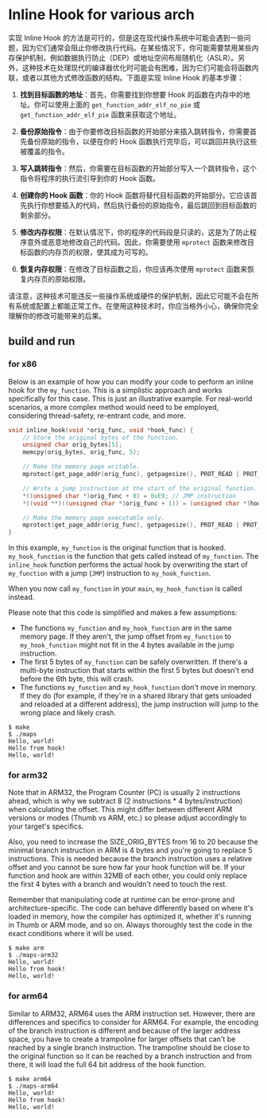 # Inline Hook for various arch

实现 Inline Hook 的方法是可行的，但是这在现代操作系统中可能会遇到一些问题，因为它们通常会阻止你修改执行代码。在某些情况下，你可能需要禁用某些内存保护机制，例如数据执行防止（DEP）或地址空间布局随机化（ASLR）。另外，这种技术在处理现代的编译器优化时可能会有困难，因为它们可能会将函数内联，或者以其他方式修改函数的结构。下面是实现 Inline Hook 的基本步骤：

1. **找到目标函数的地址**：首先，你需要找到你想要 Hook 的函数在内存中的地址。你可以使用上面的 `get_function_addr_elf_no_pie` 或 `get_function_addr_elf_pie` 函数来获取这个地址。

2. **备份原始指令**：由于你要修改目标函数的开始部分来插入跳转指令，你需要首先备份原始的指令，以便在你的 Hook 函数执行完毕后，可以跳回并执行这些被覆盖的指令。

3. **写入跳转指令**：然后，你需要在目标函数的开始部分写入一个跳转指令，这个指令将程序的执行流引导到你的 Hook 函数。

4. **创建你的 Hook 函数**：你的 Hook 函数将替代目标函数的开始部分。它应该首先执行你想要插入的代码，然后执行备份的原始指令，最后跳回到目标函数的剩余部分。

5. **修改内存权限**：在默认情况下，你的程序的代码段是只读的，这是为了防止程序意外或恶意地修改自己的代码。因此，你需要使用 `mprotect` 函数来修改目标函数的内存页的权限，使其成为可写的。

6. **恢复内存权限**：在修改了目标函数之后，你应该再次使用 `mprotect` 函数来恢复内存页的原始权限。

请注意，这种技术可能违反一些操作系统或硬件的保护机制，因此它可能不会在所有系统或配置上都能正常工作。在使用这种技术时，你应当格外小心，确保你完全理解你的修改可能带来的后果。

## build and run

### for x86

Below is an example of how you can modify your code to perform an inline hook for the `my_function`. This is a simplistic approach and works specifically for this case. This is just an illustrative example. For real-world scenarios, a more complex method would need to be employed, considering thread-safety, re-entrant code, and more.

```c
void inline_hook(void *orig_func, void *hook_func) {
    // Store the original bytes of the function.
    unsigned char orig_bytes[5];
    memcpy(orig_bytes, orig_func, 5);

    // Make the memory page writable.
    mprotect(get_page_addr(orig_func), getpagesize(), PROT_READ | PROT_WRITE | PROT_EXEC);

    // Write a jump instruction at the start of the original function.
    *((unsigned char *)orig_func + 0) = 0xE9; // JMP instruction
    *((void **)((unsigned char *)orig_func + 1)) = (unsigned char *)hook_func - (unsigned char *)orig_func - 5;

    // Make the memory page executable only.
    mprotect(get_page_addr(orig_func), getpagesize(), PROT_READ | PROT_EXEC);
}

```

In this example, `my_function` is the original function that is hooked. `my_hook_function` is the function that gets called instead of `my_function`. The `inline_hook` function performs the actual hook by overwriting the start of `my_function` with a jump (`JMP`) instruction to `my_hook_function`.

When you now call `my_function` in your `main`, `my_hook_function` is called instead.

Please note that this code is simplified and makes a few assumptions:

- The functions `my_function` and `my_hook_function` are in the same memory page. If they aren't, the jump offset from `my_function` to `my_hook_function` might not fit in the 4 bytes available in the jump instruction.
- The first 5 bytes of `my_function` can be safely overwritten. If there's a multi-byte instruction that starts within the first 5 bytes but doesn't end before the 6th byte, this will crash.
- The functions `my_function` and `my_hook_function` don't move in memory. If they do (for example, if they're in a shared library that gets unloaded and reloaded at a different address), the jump instruction will jump to the wrong place and likely crash.

```console
$ make
$ ./maps
Hello, world!
Hello from hook!
Hello, world!
```

### for arm32

Note that in ARM32, the Program Counter (PC) is usually 2 instructions ahead, which is why we subtract 8 (2 instructions * 4 bytes/instruction) when calculating the offset. This might differ between different ARM versions or modes (Thumb vs ARM, etc.) so please adjust accordingly to your target's specifics.

Also, you need to increase the SIZE_ORIG_BYTES from 16 to 20 because the minimal branch instruction in ARM is 4 bytes and you're going to replace 5 instructions. This is needed because the branch instruction uses a relative offset and you cannot be sure how far your hook function will be. If your function and hook are within 32MB of each other, you could only replace the first 4 bytes with a branch and wouldn't need to touch the rest.

Remember that manipulating code at runtime can be error-prone and architecture-specific. The code can behave differently based on where it's loaded in memory, how the compiler has optimized it, whether it's running in Thumb or ARM mode, and so on. Always thoroughly test the code in the exact conditions where it will be used.

```console
$ make arm
$ ./maps-arm32
Hello, world!
Hello from hook!
Hello, world!
```

### for arm64

Similar to ARM32, ARM64 uses the ARM instruction set. However, there are differences and specifics to consider for ARM64. For example, the encoding of the branch instruction is different and because of the larger address space, you have to create a trampoline for larger offsets that can't be reached by a single branch instruction. The trampoline should be close to the original function so it can be reached by a branch instruction and from there, it will load the full 64 bit address of the hook function.

```console
$ make arm64
$ ./maps-arm64
Hello, world!
Hello from hook!
Hello, world!
```
